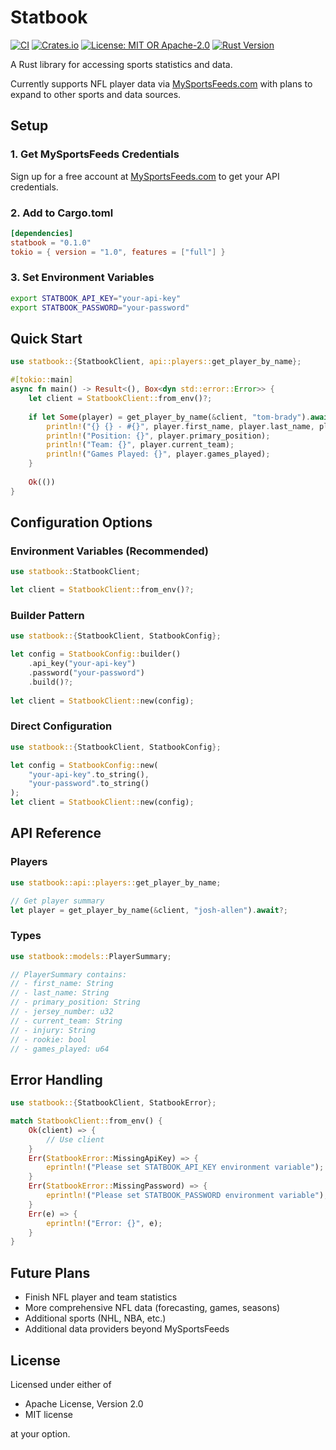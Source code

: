# Statbook

[![CI](https://github.com/daguenette/statbook/workflows/CI/badge.svg)](https://github.com/daguenette/statbook/actions)
[![Crates.io](https://img.shields.io/crates/v/statbook.svg)](https://crates.io/crates/statbook)
[![License: MIT OR Apache-2.0](https://img.shields.io/badge/License-MIT%20OR%20Apache--2.0-blue.svg)](https://github.com/yourusername/nfl-stats-funtimes#license)
[![Rust Version](https://img.shields.io/badge/rust-1.70+-blue.svg)](https://www.rust-lang.org)

A Rust library for accessing sports statistics and data.

Currently supports NFL player data via [MySportsFeeds.com](https://www.mysportsfeeds.com) with plans to expand to other sports and data sources.

## Setup

### 1. Get MySportsFeeds Credentials

Sign up for a free account at [MySportsFeeds.com](https://www.mysportsfeeds.com) to get your API credentials.

### 2. Add to Cargo.toml

```toml
[dependencies]
statbook = "0.1.0"
tokio = { version = "1.0", features = ["full"] }
```

### 3. Set Environment Variables

```bash
export STATBOOK_API_KEY="your-api-key"
export STATBOOK_PASSWORD="your-password"
```

## Quick Start

```rust
use statbook::{StatbookClient, api::players::get_player_by_name};

#[tokio::main]
async fn main() -> Result<(), Box<dyn std::error::Error>> {
    let client = StatbookClient::from_env()?;
    
    if let Some(player) = get_player_by_name(&client, "tom-brady").await? {
        println!("{} {} - #{}", player.first_name, player.last_name, player.jersey_number);
        println!("Position: {}", player.primary_position);
        println!("Team: {}", player.current_team);
        println!("Games Played: {}", player.games_played);
    }
    
    Ok(())
}
```

## Configuration Options

### Environment Variables (Recommended)

```rust
use statbook::StatbookClient;

let client = StatbookClient::from_env()?;
```

### Builder Pattern

```rust
use statbook::{StatbookClient, StatbookConfig};

let config = StatbookConfig::builder()
    .api_key("your-api-key")
    .password("your-password")
    .build()?;
    
let client = StatbookClient::new(config);
```

### Direct Configuration

```rust
use statbook::{StatbookClient, StatbookConfig};

let config = StatbookConfig::new(
    "your-api-key".to_string(), 
    "your-password".to_string()
);
let client = StatbookClient::new(config);
```

## API Reference

### Players

```rust
use statbook::api::players::get_player_by_name;

// Get player summary
let player = get_player_by_name(&client, "josh-allen").await?;
```

### Types

```rust
use statbook::models::PlayerSummary;

// PlayerSummary contains:
// - first_name: String
// - last_name: String  
// - primary_position: String
// - jersey_number: u32
// - current_team: String
// - injury: String
// - rookie: bool
// - games_played: u64
```

## Error Handling

```rust
use statbook::{StatbookClient, StatbookError};

match StatbookClient::from_env() {
    Ok(client) => {
        // Use client
    }
    Err(StatbookError::MissingApiKey) => {
        eprintln!("Please set STATBOOK_API_KEY environment variable");
    }
    Err(StatbookError::MissingPassword) => {
        eprintln!("Please set STATBOOK_PASSWORD environment variable");
    }
    Err(e) => {
        eprintln!("Error: {}", e);
    }
}
```

## Future Plans

- Finish NFL player and team statistics
- More comprehensive NFL data (forecasting, games, seasons)
- Additional sports (NHL, NBA, etc.)
- Additional data providers beyond MySportsFeeds

## License

Licensed under either of

- Apache License, Version 2.0
- MIT license

at your option.
